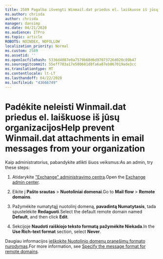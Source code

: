 ```yaml
---
title: 2589 Pagalba išvengti Winmail.dat priedus el. laiškuose iš jūsų organizacijos
ms.author: chrisda
author: chrisda
manager: dansimp
ms.date: 04/21/2020
ms.audience: ITPro
ms.topic: article
ROBOTS: NOINDEX, NOFOLLOW
localization_priority: Normal
ms.custom: 2589
ms.assetid: ''
ms.openlocfilehash: 5336d4087e0a7579b68d6d97073726d020c89b47
ms.sourcegitcommit: 55eff703a17e500681d8fa6a87eb067019ade3cc
ms.translationtype: MT
ms.contentlocale: lt-LT
ms.lasthandoff: 04/22/2020
ms.locfileid: "43666749"
---
```

# <a name="help-prevent-winmaildat-attachments-in-email-messages-from-your-organization"></a><span data-ttu-id="e1782-102">Padėkite neleisti Winmail.dat priedus el. laiškuose iš jūsų organizacijos</span><span class="sxs-lookup"><span data-stu-id="e1782-102">Help prevent Winmail.dat attachments in email messages from your organization</span></span>

<span data-ttu-id="e1782-103">Kaip administratorius, pabandykite atlikti šiuos veiksmus:</span><span class="sxs-lookup"><span data-stu-id="e1782-103">As an admin, try these steps:</span></span>

1. <span data-ttu-id="e1782-104">Atidarykite ["Exchange" administravimo centrą](https://outlook.office365.com/ecp/).</span><span class="sxs-lookup"><span data-stu-id="e1782-104">Open the [Exchange admin center](https://outlook.office365.com/ecp/).</span></span>

2. <span data-ttu-id="e1782-105">Eikite į **Pašto srautas** > **Nuotoliniai domenai**.</span><span class="sxs-lookup"><span data-stu-id="e1782-105">Go to **Mail flow** > **Remote domains**.</span></span>

3. <span data-ttu-id="e1782-106">Pažymėkite numatytąjį nuotolinį domeną, **pavadintą Numatytasis**, tada spustelėkite **Redaguoti**.</span><span class="sxs-lookup"><span data-stu-id="e1782-106">Select the default remote domain named **Default**, and then click **Edit**.</span></span>

4. <span data-ttu-id="e1782-107">Sekcijoje **Naudoti raiškiojo teksto formatą** **pažymėkite Niekada**.</span><span class="sxs-lookup"><span data-stu-id="e1782-107">In the **Use Rich-text format** section, select **Never**.</span></span>

<span data-ttu-id="e1782-108">Daugiau informacijos [ieškokite Nuotolinio domenų pranešimų formato nurodymas](https://docs.microsoft.com/Exchange/mail-flow-best-practices/remote-domains/remote-domains#specifying-message-format).</span><span class="sxs-lookup"><span data-stu-id="e1782-108">For more information, see [Specify the message format for remote domains](https://docs.microsoft.com/Exchange/mail-flow-best-practices/remote-domains/remote-domains#specifying-message-format).</span></span>
